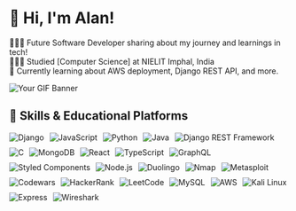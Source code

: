 # 👋 Hi, I'm Alan!
👩🏻‍💻 Future Software Developer sharing about my journey and learnings in tech!<br/>
👩🏻‍🎓 Studied [Computer Science] at NIELIT Imphal, India<br/>
💭 Currently learning about AWS deployment, Django REST API, and more.

![Your GIF Banner](https://user-images.githubusercontent.com/74038190/212750155-3ceddfbd-19d3-40a3-87af-8d329c8323c4.gif)

## 🚀 Skills & Educational Platforms
<div style="display: flex; flex-wrap: wrap; gap: 10px;">
    <img src="https://img.shields.io/badge/django-%23092E2E.svg?style=for-the-badge&logo=django&logoColor=white" alt="Django">
    <img src="https://img.shields.io/badge/javascript-%23323330.svg?style=for-the-badge&logo=javascript&logoColor=%23F7DF1E" alt="JavaScript">
    <img src="https://img.shields.io/badge/python-3670A0?style=for-the-badge&logo=python&logoColor=ffdd54" alt="Python">
    <img src="https://img.shields.io/badge/java-%23ED8B00.svg?style=for-the-badge&logo=openjdk&logoColor=white" alt="Java">
    <img src="https://img.shields.io/badge/django%20rest%20framework-%23092E2E.svg?style=for-the-badge&logo=django&logoColor=white" alt="Django REST Framework">
    <img src="https://img.shields.io/badge/c-%2300599C.svg?style=for-the-badge&logo=c&logoColor=white" alt="C">
    <img src="https://img.shields.io/badge/mongodb-%2347A248.svg?style=for-the-badge&logo=mongodb&logoColor=white" alt="MongoDB">
    <img src="https://img.shields.io/badge/react-%2320232a.svg?style=for-the-badge&logo=react&logoColor=%2361DAFB" alt="React">
    <img src="https://img.shields.io/badge/typescript-%23007ACC.svg?style=for-the-badge&logo=typescript&logoColor=white" alt="TypeScript">
    <img src="https://img.shields.io/badge/-GraphQL-E10098?style=for-the-badge&logo=graphql&logoColor=white" alt="GraphQL">
    <img src="https://img.shields.io/badge/styled--components-DB7093?style=for-the-badge&logo=styled-components&logoColor=white" alt="Styled Components">
    <img src="https://img.shields.io/badge/node.js-%2300B748.svg?style=for-the-badge&logo=node.js&logoColor=white" alt="Node.js">
    <img src="https://img.shields.io/badge/duolingo-%2348A83B.svg?style=for-the-badge&logo=duolingo&logoColor=white" alt="Duolingo">
    <img src="https://img.shields.io/badge/nmap-%234EAA1E.svg?style=for-the-badge&logo=nmap&logoColor=white" alt="Nmap">
    <img src="https://img.shields.io/badge/metasploit-%23E74C3C.svg?style=for-the-badge&logo=metasploit&logoColor=white" alt="Metasploit">
    <img src="https://img.shields.io/badge/codewars-%23B1361E.svg?style=for-the-badge&logo=codewars&logoColor=white" alt="Codewars">
    <img src="https://img.shields.io/badge/hackerrank-%2345B31C.svg?style=for-the-badge&logo=hackerrank&logoColor=white" alt="HackerRank">
    <img src="https://img.shields.io/badge/leetcode-%23F9C24C.svg?style=for-the-badge&logo=leetcode&logoColor=white" alt="LeetCode">
    <img src="https://img.shields.io/badge/mysql-%234479A1.svg?style=for-the-badge&logo=mysql&logoColor=white" alt="MySQL">
    <img src="https://img.shields.io/badge/aws-%23232F7E.svg?style=for-the-badge&logo=amazon-aws&logoColor=white" alt="AWS">
    <img src="https://img.shields.io/badge/kali%20linux-%233F5B93.svg?style=for-the-badge&logo=kali-linux&logoColor=white" alt="Kali Linux">
    <img src="https://img.shields.io/badge/express-%23404D59.svg?style=for-the-badge&logo=express&logoColor=white" alt="Express">
    <img src="https://img.shields.io/badge/wireshark-%23D77B7E.svg?style=for-the-badge&logo=wireshark&logoColor=white" alt="Wireshark">
</div>
